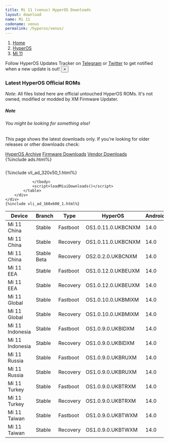 ```yaml
---
title: Mi 11 (venus) HyperOS Downloads
layout: download
name: Mi 11
codename: venus
permalink: /hyperos/venus/
---
```

<nav aria-label="breadcrumb">
    <ol class="breadcrumb">
        <li class="breadcrumb-item"><a href="/">Home</a></li>
        <li class="breadcrumb-item"><a href="/hyperos/">HyperOS</a></li>
        <li class="breadcrumb-item active" aria-current="page"><a href="/hyperos/venus/">Mi 11</a></li>
    </ol>
</nav>
<div class="alert alert-primary alert-dismissible fade show" role="alert">
    Follow HyperOS Updates Tracker on <a href="https://t.me/MIUIUpdatesTracker" class="alert-link">Telegram</a>
     or <a href="https://twitter.com/MiFwUpdater" class="alert-link">Twitter</a> to get notified when a new update is out!
    <button type="button" class="close" data-dismiss="alert" aria-label="Close">
        <span aria-hidden="true">&times;</span>
    </button>
</div>

### Latest HyperOS Official ROMs
*Note*: All files listed here are official untouched HyperOS ROMs. It's not owned, modified or modded by XM Firmware Updater.
<div class="card">
  <div class="card-body">
    <h5 class="card-title">Note</h5>
    <h6 class="card-subtitle mb-2 text-muted">You might be looking for something else!</h6>
    <p class="card-text">This page shows the latest downloads only.
     If you're looking for older releases or other downloads check:</p>
    <a href="/archive/hyperos/venus/" class="card-link">HyperOS Archive</a>
    <a href="/firmware/venus/" class="card-link">Firmware Downloads</a>
    <a href="/vendor/venus/" class="card-link">Vendor Downloads</a>
  </div>
</div>
{%include ads.html%}
<div class="row justify-content-center">
    <div class="col-10">
        <div class="table-responsive-md" style="margin-top: 25px;">
            {%include vli_ad_320x50_1.html%}
            <table id="miui" class="display dt-responsive nowrap compact table table-striped table-hover table-sm">
                <thead class="thead-dark">
                    <tr>
                        <th data-ref="device">Device</th>
                        <th data-ref="branch">Branch</th>
                        <th data-ref="type">Type</th>
                        <th data-ref="miui">HyperOS</th>
                        <th data-ref="android">Android</th>
                        <th data-ref="size">Size</th>
                        <th data-ref="size">Date</th>
                        <th data-ref="link">Link</th>
                    </tr>
                </thead>
                <tbody>
                <tr><td>Mi 11 China</td><td>Stable</td><td>Fastboot</td><td>OS1.0.11.0.UKBCNXM</td><td>14.0</td><td>6.7 GB</td><td>2024-12-13</td><td><a href="/hyperos/venus/stable/OS1.0.11.0.UKBCNXM/">Download</a></td></tr>
<tr><td>Mi 11 China</td><td>Stable</td><td>Recovery</td><td>OS1.0.11.0.UKBCNXM</td><td>14.0</td><td>5.7 GB</td><td>2024-12-31</td><td><a href="/hyperos/venus/stable/OS1.0.11.0.UKBCNXM/">Download</a></td></tr>
<tr><td>Mi 11 China</td><td>Stable Beta</td><td>Recovery</td><td>OS2.0.2.0.UKBCNXM</td><td>14.0</td><td>5.8 GB</td><td>2025-03-17</td><td><a href="/hyperos/venus/stable beta/OS2.0.2.0.UKBCNXM/">Download</a></td></tr>
<tr><td>Mi 11 EEA</td><td>Stable</td><td>Fastboot</td><td>OS1.0.12.0.UKBEUXM</td><td>14.0</td><td>6.5 GB</td><td>2024-12-24</td><td><a href="/hyperos/venus/stable/OS1.0.12.0.UKBEUXM/">Download</a></td></tr>
<tr><td>Mi 11 EEA</td><td>Stable</td><td>Recovery</td><td>OS1.0.12.0.UKBEUXM</td><td>14.0</td><td>5.0 GB</td><td>2024-12-31</td><td><a href="/hyperos/venus/stable/OS1.0.12.0.UKBEUXM/">Download</a></td></tr>
<tr><td>Mi 11 Global</td><td>Stable</td><td>Fastboot</td><td>OS1.0.10.0.UKBMIXM</td><td>14.0</td><td>6.5 GB</td><td>2024-11-13</td><td><a href="/hyperos/venus/stable/OS1.0.10.0.UKBMIXM/">Download</a></td></tr>
<tr><td>Mi 11 Global</td><td>Stable</td><td>Recovery</td><td>OS1.0.10.0.UKBMIXM</td><td>14.0</td><td>5.2 GB</td><td>2024-11-27</td><td><a href="/hyperos/venus/stable/OS1.0.10.0.UKBMIXM/">Download</a></td></tr>
<tr><td>Mi 11 Indonesia</td><td>Stable</td><td>Fastboot</td><td>OS1.0.9.0.UKBIDXM</td><td>14.0</td><td>6.1 GB</td><td>2024-12-24</td><td><a href="/hyperos/venus/stable/OS1.0.9.0.UKBIDXM/">Download</a></td></tr>
<tr><td>Mi 11 Indonesia</td><td>Stable</td><td>Recovery</td><td>OS1.0.9.0.UKBIDXM</td><td>14.0</td><td>5.0 GB</td><td>2024-12-31</td><td><a href="/hyperos/venus/stable/OS1.0.9.0.UKBIDXM/">Download</a></td></tr>
<tr><td>Mi 11 Russia</td><td>Stable</td><td>Fastboot</td><td>OS1.0.9.0.UKBRUXM</td><td>14.0</td><td>6.2 GB</td><td>2024-12-24</td><td><a href="/hyperos/venus/stable/OS1.0.9.0.UKBRUXM/">Download</a></td></tr>
<tr><td>Mi 11 Russia</td><td>Stable</td><td>Recovery</td><td>OS1.0.9.0.UKBRUXM</td><td>14.0</td><td>5.0 GB</td><td>2024-12-31</td><td><a href="/hyperos/venus/stable/OS1.0.9.0.UKBRUXM/">Download</a></td></tr>
<tr><td>Mi 11 Turkey</td><td>Stable</td><td>Fastboot</td><td>OS1.0.9.0.UKBTRXM</td><td>14.0</td><td>6.3 GB</td><td>2024-12-24</td><td><a href="/hyperos/venus/stable/OS1.0.9.0.UKBTRXM/">Download</a></td></tr>
<tr><td>Mi 11 Turkey</td><td>Stable</td><td>Recovery</td><td>OS1.0.9.0.UKBTRXM</td><td>14.0</td><td>5.0 GB</td><td>2024-12-31</td><td><a href="/hyperos/venus/stable/OS1.0.9.0.UKBTRXM/">Download</a></td></tr>
<tr><td>Mi 11 Taiwan</td><td>Stable</td><td>Fastboot</td><td>OS1.0.9.0.UKBTWXM</td><td>14.0</td><td>5.9 GB</td><td>2024-12-24</td><td><a href="/hyperos/venus/stable/OS1.0.9.0.UKBTWXM/">Download</a></td></tr>
<tr><td>Mi 11 Taiwan</td><td>Stable</td><td>Recovery</td><td>OS1.0.9.0.UKBTWXM</td><td>14.0</td><td>4.9 GB</td><td>2024-12-31</td><td><a href="/hyperos/venus/stable/OS1.0.9.0.UKBTWXM/">Download</a></td></tr>

                </tbody>
                <script>loadMiuiDownloads()</script>
            </table>
        </div>
    </div>
    {%include vli_ad_160x600_1.html%}
</div>
